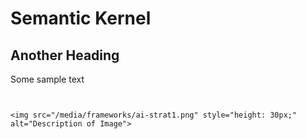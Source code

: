 # Semantic Kernel
## Another Heading
Some sample text
```


<img src="/media/frameworks/ai-strat1.png" style="height: 30px;" alt="Description of Image">